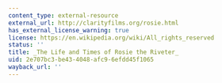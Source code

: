 ```yaml
---
content_type: external-resource
external_url: http://clarityfilms.org/rosie.html
has_external_license_warning: true
license: https://en.wikipedia.org/wiki/All_rights_reserved
status: ''
title: _The Life and Times of Rosie the Riveter_
uid: 2e707bc3-be43-4048-afc9-6efdd45f1065
wayback_url: ''
---
```

